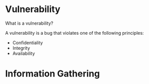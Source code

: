 # Vulnerability

What is a vulnerability?

A vulnerability is a bug that violates one of the following principles:

- Confidentiality
- Integrity
- Availability


# Information Gathering




